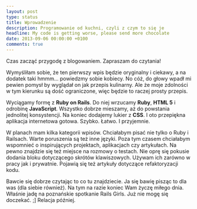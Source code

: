 ```yaml
---
layout: post
type: status
title: Wprowadzenie
description: Programowanie od kuchni, czyli z czym to się je
headline: My code is getting worse, please send more chocolate
date: 2013-09-06 00:00:00 +0100
comments: true
---
```


Czas zacząć przygodę z blogowaniem. Zapraszam do czytania!

Wymyśliłam sobie, że ten pierwszy wpis będzie oryginalny i ciekawy, a na dodatek taki hmmm… powiedzmy sobie kobiecy. No cóż, do głowy wpadł mi pewien pomysł by wyglądał on jak przepis kulinarny. Ale że moje zdolności w tym kierunku są dość ograniczone, więc będzie to raczej prosty przepis.

Wyciągamy formę z **Ruby on Rails**. Do niej wrzucamy **Ruby**, **HTML 5** i odrobinę **JavaScript**. Wszystko dobrze mieszamy, aż do powstania jednolitej konsystencji. Na koniec dodajemy lukier z **CSS**. I oto przepiękna aplikacja internetowa gotowa. Szybko. Łatwo. I przyjemnie.

W planach mam kilka kategorii wpisów. Chciałabym pisać nie tylko o Ruby i Railsach. Warte poruszenia są też inne języki. Poza tym czasem chciałabym wspomnieć o inspirujących projektach, aplikacjach czy artykułach. Na pewno znajdzie się też miejsce na rozmowy o testach. Nie oprę się pokusie dodania bloku dotyczącego skrótów klawiszowych. Używam ich zarówno w pracy jak i prywatnie. Pojawią się też artykuły dotyczące refaktoryzacji kodu.

Bawcie się dobrze czytając to co tu znajdziecie. Ja się bawię pisząc to dla was (dla siebie również).
Na tym na razie koniec Wam życzę miłego dnia. Właśnie jadę na poznańskie spotkanie Rails Girls. Już nie mogę się doczekać. ;] Relacja później.

